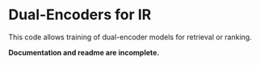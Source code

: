 # Dual-Encoders for IR

This code allows training of dual-encoder models for retrieval or ranking.

**Documentation and readme are incomplete.**

